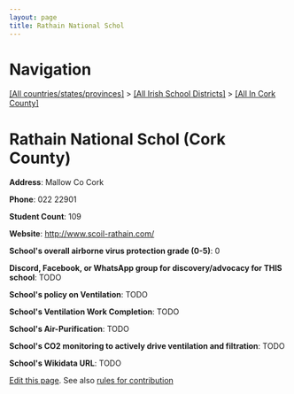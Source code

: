 ```yaml
---
layout: page
title: Rathain National Schol
---
```

# Navigation

[[All countries/states/provinces]](../../..) > [[All Irish School Districts]](../..) > [[All In Cork County]](..)

# Rathain National Schol (Cork County)

**Address**: Mallow Co Cork

**Phone**: 022 22901

**Student Count**: 109

**Website**: <http://www.scoil-rathain.com/>

**School's overall airborne virus protection grade (0-5)**: 0

**Discord, Facebook, or WhatsApp group for discovery/advocacy for THIS school**: TODO

**School's policy on Ventilation**: TODO

**School's Ventilation Work Completion**: TODO

**School's Air-Purification**: TODO

**School's CO2 monitoring to actively drive ventilation and filtration**: TODO

**School's Wikidata URL**: TODO


[Edit this page](https://github.com/ventilate-schools/Ireland/edit/main/./Cork_County/Rathain_National_Schol.md). See also [rules for contribution](../../../contribution-rules/)